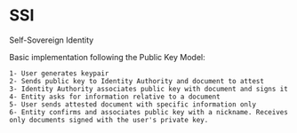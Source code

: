 # SSI
Self-Sovereign Identity

Basic implementation following the Public Key Model:

    1- User generates keypair
    2- Sends public key to Identity Authority and document to attest
    3- Identity Authority associates public key with document and signs it
    4- Entity asks for information relative to a document
    5- User sends attested document with specific information only
    6- Entity confirms and associates public key with a nickname. Receives only documents signed with the user's private key.
